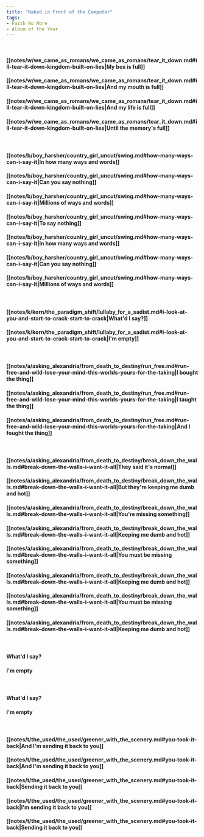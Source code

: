 ```yaml
---
title: "Naked in Front of the Computer"
tags:
- Faith No More
- Album of the Year
---
```

&nbsp;
#### [[notes/w/we_came_as_romans/we_came_as_romans/tear_it_down.md#ill-tear-it-down-kingdom-built-on-lies|My box is full]]
#### [[notes/w/we_came_as_romans/we_came_as_romans/tear_it_down.md#ill-tear-it-down-kingdom-built-on-lies|And my mouth is full]]
#### [[notes/w/we_came_as_romans/we_came_as_romans/tear_it_down.md#ill-tear-it-down-kingdom-built-on-lies|And my life is full]]
#### [[notes/w/we_came_as_romans/we_came_as_romans/tear_it_down.md#ill-tear-it-down-kingdom-built-on-lies|Until the memory's full]]
&nbsp;
#### [[notes/b/boy_harsher/country_girl_uncut/swing.md#how-many-ways-can-i-say-it|In how many ways and words]]
#### [[notes/b/boy_harsher/country_girl_uncut/swing.md#how-many-ways-can-i-say-it|Can you say nothing]]
#### [[notes/b/boy_harsher/country_girl_uncut/swing.md#how-many-ways-can-i-say-it|Millions of ways and words]]
#### [[notes/b/boy_harsher/country_girl_uncut/swing.md#how-many-ways-can-i-say-it|To say nothing]]
#### [[notes/b/boy_harsher/country_girl_uncut/swing.md#how-many-ways-can-i-say-it|In how many ways and words]]
#### [[notes/b/boy_harsher/country_girl_uncut/swing.md#how-many-ways-can-i-say-it|Can you say nothing]]
#### [[notes/b/boy_harsher/country_girl_uncut/swing.md#how-many-ways-can-i-say-it|Millions of ways and words]]
&nbsp;
#### [[notes/k/korn/the_paradigm_shift/lullaby_for_a_sadist.md#i-look-at-you-and-start-to-crack-start-to-crack|What'd I say?]]
#### [[notes/k/korn/the_paradigm_shift/lullaby_for_a_sadist.md#i-look-at-you-and-start-to-crack-start-to-crack|I'm empty]]
&nbsp;
#### [[notes/a/asking_alexandria/from_death_to_destiny/run_free.md#run-free-and-wild-lose-your-mind-this-worlds-yours-for-the-taking|I bought the thing]]
#### [[notes/a/asking_alexandria/from_death_to_destiny/run_free.md#run-free-and-wild-lose-your-mind-this-worlds-yours-for-the-taking|I taught the thing]]
#### [[notes/a/asking_alexandria/from_death_to_destiny/run_free.md#run-free-and-wild-lose-your-mind-this-worlds-yours-for-the-taking|And I fought the thing]]
&nbsp;
#### [[notes/a/asking_alexandria/from_death_to_destiny/break_down_the_walls.md#break-down-the-walls-i-want-it-all|They said it's normal]]
#### [[notes/a/asking_alexandria/from_death_to_destiny/break_down_the_walls.md#break-down-the-walls-i-want-it-all|But they're keeping me dumb and hot]]
#### [[notes/a/asking_alexandria/from_death_to_destiny/break_down_the_walls.md#break-down-the-walls-i-want-it-all|You're missing something]]
#### [[notes/a/asking_alexandria/from_death_to_destiny/break_down_the_walls.md#break-down-the-walls-i-want-it-all|Keeping me dumb and hot]]
#### [[notes/a/asking_alexandria/from_death_to_destiny/break_down_the_walls.md#break-down-the-walls-i-want-it-all|You must be missing something]]
#### [[notes/a/asking_alexandria/from_death_to_destiny/break_down_the_walls.md#break-down-the-walls-i-want-it-all|Keeping me dumb and hot]]
#### [[notes/a/asking_alexandria/from_death_to_destiny/break_down_the_walls.md#break-down-the-walls-i-want-it-all|You must be missing something]]
#### [[notes/a/asking_alexandria/from_death_to_destiny/break_down_the_walls.md#break-down-the-walls-i-want-it-all|Keeping me dumb and hot]]
&nbsp;
#### What'd I say?
#### I'm empty
&nbsp;
#### What'd I say?
#### I'm empty
&nbsp;
#### [[notes/t/the_used/the_used/greener_with_the_scenery.md#you-took-it-back|And I'm sending it back to you]]
#### [[notes/t/the_used/the_used/greener_with_the_scenery.md#you-took-it-back|And I'm sending it back to you]]
#### [[notes/t/the_used/the_used/greener_with_the_scenery.md#you-took-it-back|Sending it back to you]]
#### [[notes/t/the_used/the_used/greener_with_the_scenery.md#you-took-it-back|I'm sending it back to you]]
#### [[notes/t/the_used/the_used/greener_with_the_scenery.md#you-took-it-back|Sending it back to you]]
